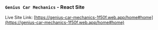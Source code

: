 
### `Genius Car Mechanics` - React Site

Live Site Link: [https://genius-car-mechanics-1f50f.web.app/home#home](https://genius-car-mechanics-1f50f.web.app/home#home)

